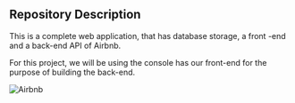## Repository Description

 This is a complete web application, that has database storage, a front -end and a back-end API of Airbnb.

 For this project, we will be using the console has our front-end for the purpose of building the back-end.

![Airbnb](https://1000logos.net/wp-content/uploads/2017/08/Color-Airbnb-Logo-500x354.jpg)
